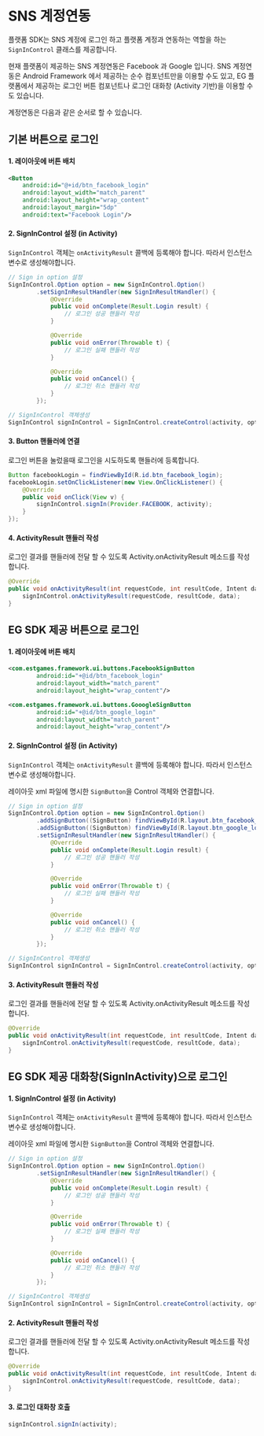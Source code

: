 # SNS 계정연동

플랫폼 SDK는 SNS 계정에 로그인 하고 플랫폼 계정과 연동하는 역할을 하는 `SignInControl` 클래스를 제공합니다.

현재 플랫폼이 제공하는 SNS 계정연동은 Facebook 과 Google 입니다. SNS 계정연동은 Android Framework 에서 제공하는 순수 컴포넌트만을 이용할 수도 있고, EG 플랫폼에서 제공하는 로그인 버튼 컴포넌트나 로그인 대화창 (Activity 기반)을 이용할 수도 있습니다.

계정연동은 다음과 같은 순서로 할 수 있습니다.

## 기본 버튼으로 로그인

#### 1. 레이아웃에 버튼 배치

```xml
<Button 
    android:id="@+id/btn_facebook_login" 
    android:layout_width="match_parent"
    android:layout_height="wrap_content" 
    android:layout_margin="5dp" 
    android:text="Facebook Login"/>
```

#### 2. SignInControl 설정 (in Activity)

`SignInControl` 객체는 `onActivityResult` 콜백에 등록해야 합니다. 따라서 인스턴스 변수로 생성해야합니다.

```java
// Sign in option 설정
SignInControl.Option option = new SignInControl.Option()
        .setSignInResultHandler(new SignInResultHandler() {
            @Override
            public void onComplete(Result.Login result) {
                // 로그인 성공 핸들러 작성
            }

            @Override
            public void onError(Throwable t) {
                // 로그인 실패 핸들러 작성
            }

            @Override
            public void onCancel() {
                // 로그인 취소 핸들러 작성 
            }
        });

// SignInControl 객체생성
SignInControl signInControl = SignInControl.createControl(activity, option);
```

#### 3. Button 핸들러에 연결
로그인 버튼을 눌렀을때 로그인을 시도하도록 핸들러에 등록합니다.

```java
Button facebookLogin = findViewById(R.id.btn_facebook_login);
facebookLogin.setOnClickListener(new View.OnClickListener() {
    @Override
    public void onClick(View v) {
        signInControl.signIn(Provider.FACEBOOK, activity);
    }
});
```

#### 4. ActivityResult 핸들러 작성

로그인 결과를 핸들러에 전달 할 수 있도록 Activity.onActivityResult 메소드를 작성합니다.

```java
@Override
public void onActivityResult(int requestCode, int resultCode, Intent data) {
    signInControl.onActivityResult(requestCode, resultCode, data);
}
```

## EG SDK 제공 버튼으로 로그인

#### 1. 레이아웃에 버튼 배치

```xml
<com.estgames.framework.ui.buttons.FacebookSignButton 
        android:id="+@id/btn_facebook_login" 
        android:layout_width="match_parent"
        android:layout_height="wrap_content"/>

<com.estgames.framework.ui.buttons.GooogleSignButton 
        android:id="+@id/btn_google_login" 
        android:layout_width="match_parent"
        android:layout_height="wrap_content"/>
```

#### 2. SignInControl 설정 (in Activity)

`SignInControl` 객체는 `onActivityResult` 콜백에 등록해야 합니다. 따라서 인스턴스 변수로 생성해야합니다.

레이아웃 xml 파일에 명시한 `SignButton`을 Control 객체와 연결합니다.

```java
// Sign in option 설정
SignInControl.Option option = new SignInControl.Option() 
        .addSignButton((SignButton) findViewById(R.layout.btn_facebook_login))
        .addSignButton((SignButton) findViewById(R.layout.btn_google_login))
        .setSignInResultHandler(new SignInResultHandler() {
            @Override
            public void onComplete(Result.Login result) {
                // 로그인 성공 핸들러 작성
            }

            @Override
            public void onError(Throwable t) {
                // 로그인 실패 핸들러 작성
            }

            @Override
            public void onCancel() {
                // 로그인 취소 핸들러 작성 
            }
        });

// SignInControl 객체생성
SignInControl signInControl = SignInControl.createControl(activity, option);
```

#### 3. ActivityResult 핸들러 작성

로그인 결과를 핸들러에 전달 할 수 있도록 Activity.onActivityResult 메소드를 작성합니다.

```java
@Override
public void onActivityResult(int requestCode, int resultCode, Intent data) {
    signInControl.onActivityResult(requestCode, resultCode, data);
}
```

## EG SDK 제공 대화창(SignInActivity)으로 로그인

#### 1. SignInControl 설정 (in Activity)

`SignInControl` 객체는 `onActivityResult` 콜백에 등록해야 합니다. 따라서 인스턴스 변수로 생성해야합니다.

레이아웃 xml 파일에 명시한 `SignButton`을 Control 객체와 연결합니다.

```java
// Sign in option 설정
SignInControl.Option option = new SignInControl.Option()
        .setSignInResultHandler(new SignInResultHandler() {
            @Override
            public void onComplete(Result.Login result) {
                // 로그인 성공 핸들러 작성
            }

            @Override
            public void onError(Throwable t) {
                // 로그인 실패 핸들러 작성
            }

            @Override
            public void onCancel() {
                // 로그인 취소 핸들러 작성 
            }
        });

// SignInControl 객체생성
SignInControl signInControl = SignInControl.createControl(activity, option);
```

#### 2. ActivityResult 핸들러 작성

로그인 결과를 핸들러에 전달 할 수 있도록 Activity.onActivityResult 메소드를 작성합니다.

```java
@Override
public void onActivityResult(int requestCode, int resultCode, Intent data) {
    signInControl.onActivityResult(requestCode, resultCode, data);
}
```

#### 3. 로그인 대화창 호출

```java
signInControl.signIn(activity);
```
